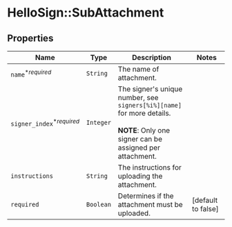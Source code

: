 # HelloSign::SubAttachment



## Properties

| Name | Type | Description | Notes |
| ---- | ---- | ----------- | ----- |
| `name`<sup>*_required_</sup> | ```String``` |  The name of attachment.  |  |
| `signer_index`<sup>*_required_</sup> | ```Integer``` |  The signer&#39;s unique number, see `signers[%i%][name]` for more details.<br><br>**NOTE**: Only one signer can be assigned per attachment.  |  |
| `instructions` | ```String``` |  The instructions for uploading the attachment.  |  |
| `required` | ```Boolean``` |  Determines if the attachment must be uploaded.  |  [default to false] |

